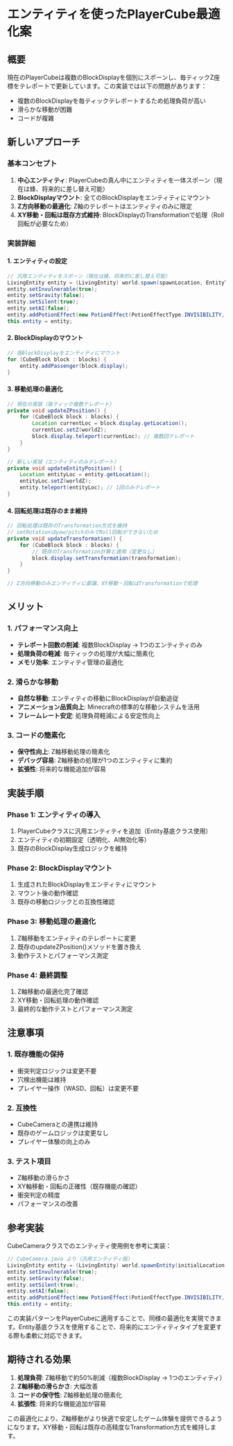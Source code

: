 # エンティティを使ったPlayerCube最適化案

## 概要

現在のPlayerCubeは複数のBlockDisplayを個別にスポーンし、毎ティックZ座標をテレポートで更新しています。この実装では以下の問題があります：

- 複数のBlockDisplayを毎ティックテレポートするため処理負荷が高い
- 滑らかな移動が困難
- コードが複雑

## 新しいアプローチ

### 基本コンセプト

1. **中心エンティティ**: PlayerCubeの真ん中にエンティティを一体スポーン（現在は蜂、将来的に差し替え可能）
2. **BlockDisplayマウント**: 全てのBlockDisplayをエンティティにマウント
3. **Z方向移動の最適化**: Z軸のテレポートはエンティティのみに限定
4. **XY移動・回転は既存方式維持**: BlockDisplayのTransformationで処理（Roll回転が必要なため）

### 実装詳細

#### 1. エンティティの設定
```java
// 汎用エンティティをスポーン（現在は蜂、将来的に差し替え可能）
LivingEntity entity = (LivingEntity) world.spawn(spawnLocation, EntityType.BEE);
entity.setInvulnerable(true);
entity.setGravity(false);
entity.setSilent(true);
entity.setAI(false);
entity.addPotionEffect(new PotionEffect(PotionEffectType.INVISIBILITY, Integer.MAX_VALUE, 0, false, false));
this.entity = entity;
```

#### 2. BlockDisplayのマウント
```java
// 各BlockDisplayをエンティティにマウント
for (CubeBlock block : blocks) {
    entity.addPassenger(block.display);
}
```

#### 3. 移動処理の最適化
```java
// 現在の実装（毎ティック複数テレポート）
private void updateZPosition() {
    for (CubeBlock block : blocks) {
        Location currentLoc = block.display.getLocation();
        currentLoc.setZ(worldZ);
        block.display.teleport(currentLoc); // 複数回テレポート
    }
}

// 新しい実装（エンティティのみテレポート）
private void updateEntityPosition() {
    Location entityLoc = entity.getLocation();
    entityLoc.setZ(worldZ);
    entity.teleport(entityLoc); // 1回のみテレポート
}
```

#### 4. 回転処理は既存のまま維持
```java
// 回転処理は既存のTransformation方式を維持
// setRotationはyaw/pitchのみでRoll回転ができないため
private void updateTransformation() {
    for (CubeBlock block : blocks) {
        // 既存のTransformation計算と適用（変更なし）
        block.display.setTransformation(transformation);
    }
}

// Z方向移動のみエンティティに委譲、XY移動・回転はTransformationで処理
```

## メリット

### 1. パフォーマンス向上
- **テレポート回数の削減**: 複数BlockDisplay → 1つのエンティティのみ
- **処理負荷の軽減**: 毎ティックの処理が大幅に簡素化
- **メモリ効率**: エンティティ管理の最適化

### 2. 滑らかな移動
- **自然な移動**: エンティティの移動にBlockDisplayが自動追従
- **アニメーション品質向上**: Minecraftの標準的な移動システムを活用
- **フレームレート安定**: 処理負荷軽減による安定性向上

### 3. コードの簡素化
- **保守性向上**: Z軸移動処理の簡素化
- **デバッグ容易**: Z軸移動の処理が1つのエンティティに集約
- **拡張性**: 将来的な機能追加が容易

## 実装手順

### Phase 1: エンティティの導入
1. PlayerCubeクラスに汎用エンティティを追加（Entity基底クラス使用）
2. エンティティの初期設定（透明化、AI無効化等）
3. 既存のBlockDisplay生成ロジックを維持

### Phase 2: BlockDisplayマウント
1. 生成されたBlockDisplayをエンティティにマウント
2. マウント後の動作確認
3. 既存の移動ロジックとの互換性確認

### Phase 3: 移動処理の最適化
1. Z軸移動をエンティティのテレポートに変更
2. 既存のupdateZPosition()メソッドを置き換え
3. 動作テストとパフォーマンス測定

### Phase 4: 最終調整
1. Z軸移動の最適化完了確認
2. XY移動・回転処理の動作確認
3. 最終的な動作テストとパフォーマンス測定

## 注意事項

### 1. 既存機能の保持
- 衝突判定ロジックは変更不要
- 穴検出機能は維持
- プレイヤー操作（WASD、回転）は変更不要

### 2. 互換性
- CubeCameraとの連携は維持
- 既存のゲームロジックは変更なし
- プレイヤー体験の向上のみ

### 3. テスト項目
- Z軸移動の滑らかさ
- XY軸移動・回転の正確性（既存機能の確認）
- 衝突判定の精度
- パフォーマンスの改善

## 参考実装

CubeCameraクラスでのエンティティ使用例を参考に実装：

```java
// CubeCamera.java より（汎用エンティティ版）
LivingEntity entity = (LivingEntity) world.spawnEntity(initialLocation, EntityType.BEE);
entity.setInvulnerable(true);
entity.setGravity(false);
entity.setSilent(true);
entity.setAI(false);
entity.addPotionEffect(new PotionEffect(PotionEffectType.INVISIBILITY, Integer.MAX_VALUE, 0, false, false));
this.entity = entity;
```

この実装パターンをPlayerCubeに適用することで、同様の最適化を実現できます。Entity基底クラスを使用することで、将来的にエンティティタイプを変更する際も柔軟に対応できます。

## 期待される効果

1. **処理負荷**: Z軸移動で約50%削減（複数BlockDisplay → 1つのエンティティ）
2. **Z軸移動の滑らかさ**: 大幅改善
3. **コードの保守性**: Z軸移動処理の簡素化
4. **拡張性**: 将来的な機能追加が容易

この最適化により、Z軸移動がより快適で安定したゲーム体験を提供できるようになります。XY移動・回転は既存の高精度なTransformation方式を維持します。
